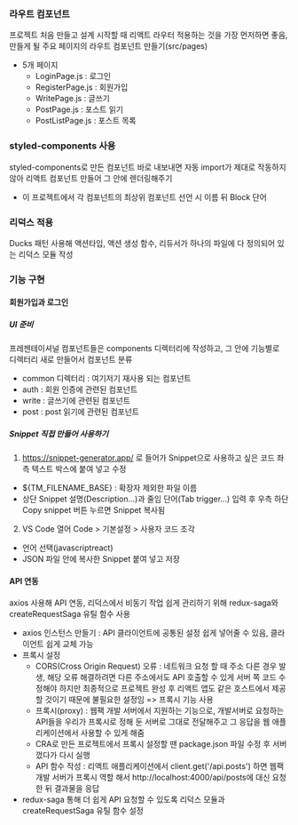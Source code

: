 ### 라우트 컴포넌트

프로젝트 처음 만들고 설계 시작할 때 리액트 라우터 적용하는 것을 가장 먼저하면 좋음, 만들게 될 주요 페이지의 라우트 컴포넌트 만들기(src/pages)

- 5개 페이지
  - LoginPage.js : 로그인
  - RegisterPage.js : 회원가입
  - WritePage.js : 글쓰기
  - PostPage.js : 포스트 읽기
  - PostListPage.js : 포스트 목록

### styled-components 사용

styled-components로 만든 컴포넌트 바로 내보내면 자동 import가 제대로 작동하지 않아 리액트 컴포넌트 만들어 그 안에 렌더링해주기

- 이 프로젝트에서 각 컴포넌트의 최상위 컴포넌트 선언 시 이름 뒤 Block 단어

### 리덕스 적용

Ducks 패턴 사용해 액션타입, 액션 생성 함수, 리듀서가 하나의 파일에 다 정의되어 있는 리덕스 모듈 작성

### 기능 구현

#### 회원가입과 로그인

##### UI 준비

프레젠테이셔널 컴포넌트들은 components 디렉터리에 작성하고, 그 안에 기능별로 디렉터리 새로 만들어서 컴포넌트 분류

- common 디렉터리 : 여기저기 재사용 되는 컴포넌트
- auth : 회원 인증에 관련된 컴포넌트
- write : 글쓰기에 관련된 컴포넌트
- post : post 읽기에 관련된 컴포넌트

##### Snippet 직접 만들어 사용하기

1. https://snippet-generator.app/ 로 들어가 Snippet으로 사용하고 싶은 코드 좌측 텍스트 박스에 붙여 넣고 수정

- ${TM_FILENAME_BASE} : 확장자 제외한 파일 이름
- 상단 Snippet 설명(Description...)과 줄임 단어(Tab trigger...) 입력 후 우측 하단 Copy snippet 버튼 누르면 Snippet 복사됨

2. VS Code 열어 Code > 기본설정 > 사용자 코드 조각

- 언어 선택(javascriptreact)
- JSON 파일 안에 복사한 Snippet 붙여 넣고 저장

#### API 연동

axios 사용해 API 연동, 리덕스에서 비동기 작업 쉽게 관리하기 위해 redux-saga와 createRequestSaga 유틸 함수 사용

- axios 인스턴스 만들기 : API 클라이언트에 공통된 설정 쉽게 넣어줄 수 있음, 클라이언트 쉽게 교체 가능
- 프록시 설정
  - CORS(Cross Origin Request) 오류 : 네트워크 요청 할 때 주소 다른 경우 발생, 해당 오류 해결하려면 다른 주소에서도 API 호출할 수 있게 서버 쪽 코드 수정해야 하지만 최종적으로 프로젝트 완성 후 리액트 앱도 같은 호스트에서 제공할 것이기 때문에 불필요한 설정임 => 프록시 기능 사용
  - 프록시(proxy) : 웹팩 개발 서버에서 지원하는 기능으로, 개발서버로 요청하는 API들을 우리가 프록시로 정해 둔 서버로 그대로 전달해주고 그 응답을 웹 애플리케이션에서 사용할 수 있게 해줌
  - CRA로 만든 프로젝트에서 프록시 설정할 땐 package.json 파일 수정 후 서버 껐다가 다시 실행
  - API 함수 작성 : 리액트 애플리케이션에서 client.get('/api.posts') 하면 웹팩 개발 서버가 프록시 역할 해서 http://localhost:4000/api/posts에 대신 요청한 뒤 결과물을 응답
- redux-saga 통해 더 쉽게 API 요청할 수 있도록 리덕스 모듈과 createRequestSaga 유틸 함수 설정
